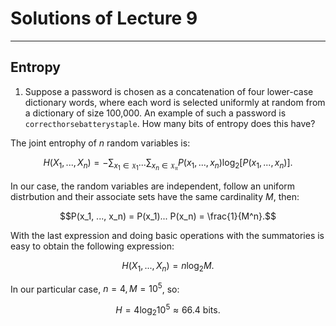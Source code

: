 # Solutions of Lecture 9

***

## Entropy

1. Suppose a password is chosen as a concatenation of four lower-case dictionary words, where each word is selected uniformly at random from a dictionary of size 100,000. An example of such a password is `correcthorsebatterystaple`. How many bits of entropy does this have?

The joint entrophy of $n$ random variables is:

$$H(X_1, ..., X_n) = -\sum_{x_1\in\mathfrak{X_1}}...\sum_{x_n\in\mathfrak{X_n}}P(x_1, ..., x_n)\log_2 [P(x_1, ..., x_n)].$$

In our case, the random variables are independent, follow an uniform distrbution and their associate sets have the same cardinality $M$, then:

$$P(x_1, ..., x_n) = P(x_1)... P(x_n) = \frac{1}{M^n}.$$

With the last expression and doing basic operations with the summatories is easy to obtain the following expression:

$$H(X_1, ..., X_n) = n\log_2 M.$$

In our particular case, $n=4, M=10^5$, so:

$$H = 4\log_2 10^5 \approx 66.4 \text{ bits}.$$


